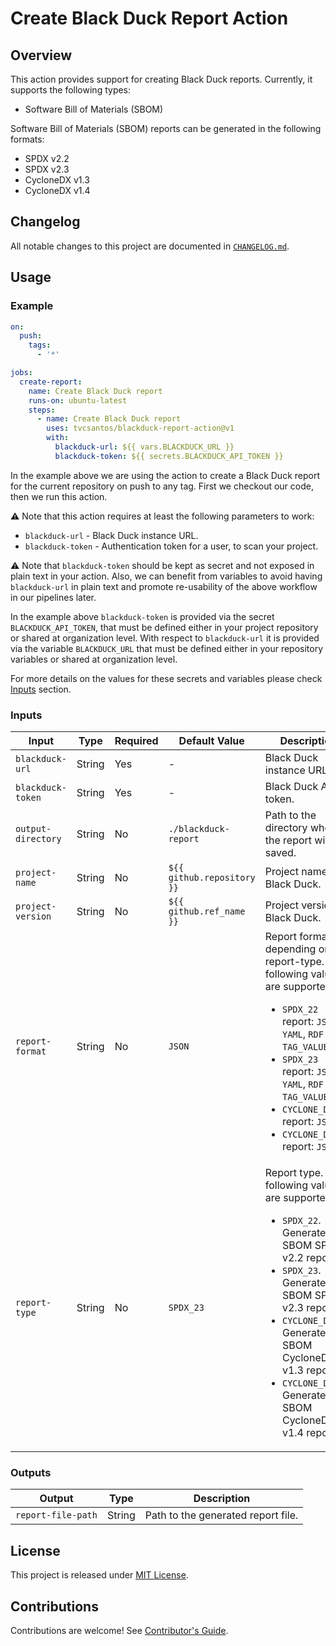 # Create Black Duck Report Action

## Overview

This action provides support for creating Black Duck reports. Currently, it supports the following types:

- Software Bill of Materials (SBOM)

Software Bill of Materials (SBOM) reports can be generated in the following formats:
- SPDX v2.2
- SPDX v2.3
- CycloneDX v1.3
- CycloneDX v1.4

## Changelog

All notable changes to this project are documented in [`CHANGELOG.md`](CHANGELOG.md).

## Usage

### Example

```yaml
on:
  push:
    tags:
      - '*'

jobs:
  create-report:
    name: Create Black Duck report 
    runs-on: ubuntu-latest
    steps:
      - name: Create Black Duck report
        uses: tvcsantos/blackduck-report-action@v1
        with:
          blackduck-url: ${{ vars.BLACKDUCK_URL }}
          blackduck-token: ${{ secrets.BLACKDUCK_API_TOKEN }}
```

In the example above we are using the action to create a Black Duck report for the current repository on push to any
tag. First we checkout our code, then we run this action.

⚠️ Note that this action requires at least the following parameters to work:

- `blackduck-url` - Black Duck instance URL.
- `blackduck-token` - Authentication token for a user, to scan your project.

⚠️ Note that `blackduck-token` should be kept as secret and not exposed in plain text in your action. Also, we can
benefit from variables to avoid having `blackduck-url` in plain text and promote re-usability of the above workflow in
our pipelines later.

In the example above `blackduck-token` is provided via the secret `BLACKDUCK_API_TOKEN`, that must be defined either in
your project repository or shared at organization level. With respect to `blackduck-url` it is provided via the variable
`BLACKDUCK_URL` that must be defined either in your repository variables or shared at organization level.

For more details on the values for these secrets and variables please check [Inputs](#inputs) section.

### Inputs

| Input              | Type   | Required | Default Value              | Description                                                                                                                                                                                                                                                                                          |
|--------------------|--------|----------|----------------------------|------------------------------------------------------------------------------------------------------------------------------------------------------------------------------------------------------------------------------------------------------------------------------------------------------|
| `blackduck-url`    | String | Yes      | -                          | Black Duck instance URL.                                                                                                                                                                                                                                                                             |
| `blackduck-token`  | String | Yes      | -                          | Black Duck API token.                                                                                                                                                                                                                                                                                |
| `output-directory` | String | No       | `./blackduck-report`       | Path to the directory where the report will be saved.                                                                                                                                                                                                                                                |
| `project-name`     | String | No       | `${{ github.repository }}` | Project name in Black Duck.                                                                                                                                                                                                                                                                          |
| `project-version`  | String | No       | `${{ github.ref_name }}`   | Project version in Black Duck.                                                                                                                                                                                                                                                                       |
| `report-format`    | String | No       | `JSON`                     | Report format depending on report-type. The following values are supported:<ul><li>`SPDX_22` report: `JSON`, `YAML`, `RDF` or `TAG_VALUE`.</li><li>`SPDX_23` report: `JSON`, `YAML`, `RDF` or `TAG_VALUE`.</li><li>`CYCLONE_DX_13` report: `JSON`.</li><li>`CYCLONE_DX_14` report: `JSON`.</li></ul> |
| `report-type`      | String | No       | `SPDX_23`                  | Report type. The following values are supported:<ul><li>`SPDX_22`. Generate a SBOM SPDX v2.2 report.</li><li>`SPDX_23`. Generate a SBOM SPDX v2.3 report.</li><li>`CYCLONE_DX_13`. Generate a SBOM CycloneDX v1.3 report.</li><li>`CYCLONE_DX_14`. Generate a SBOM CycloneDX v1.4 report.</li></ul>  |

### Outputs

| Output             | Type   | Description                        |
|--------------------|--------|------------------------------------|
| `report-file-path` | String | Path to the generated report file. |

## License

This project is released under [MIT License](LICENSE.md).

## Contributions

Contributions are welcome! See [Contributor's Guide](CONTRIBUTING.md).
